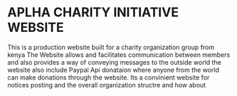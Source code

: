 # APLHA CHARITY INITIATIVE WEBSITE
This is a production website built for a charity organization group from kenya
The Website allows and facilitates  communication between members and also provides a way of conveying messages to the outside world
the website also include Paypal Api donataion where anyone from the world can make donations through the website.
Its a convinient website for notices posting and the overall organization structre and how about
